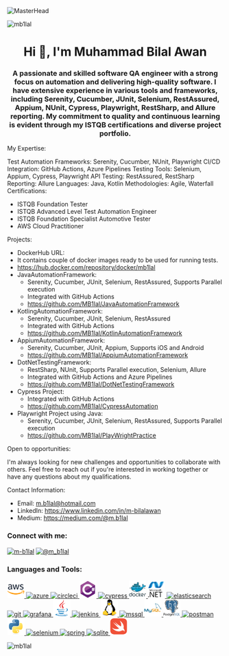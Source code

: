  <img src="https://camo.githubusercontent.com/09436cf6345116047894a2f8eda22259d653ec998c91fae607d8214027861f82/68747470733a2f2f7777772e7368757474657273746f636b2e636f6d2f696d6167652d766563746f722f736f6674776172652d74657374696e672d62616e6e65722d7765622d69636f6e2d3236306e772d323231393939313332312e6a7067" alt="MasterHead" data-canonical-src="https://www.shutterstock.com/image-vector/software-testing-banner-web-icon-260nw-2219991321.jpg" style="max-width: 100%;">
 <p align="left"> <img src="https://komarev.com/ghpvc/?username=mb1lal&label=Profile%20views&color=0e75b6&style=flat-square" alt="mb1lal" /> </p>
<h1 align="center">Hi 👋, I'm Muhammad Bilal Awan</h1>
<h3 align="center">A passionate and skilled software QA engineer with a strong focus on automation and delivering high-quality software. I have extensive experience in various tools and frameworks, including Serenity, Cucumber, JUnit, Selenium, RestAssured, Appium, NUnit, Cypress, Playwright, RestSharp, and Allure reporting. My commitment to quality and continuous learning is evident through my ISTQB certifications and diverse project portfolio.</h3>


My Expertise:

Test Automation Frameworks: Serenity, Cucumber, NUnit, Playwright
CI/CD Integration: GitHub Actions, Azure Pipelines
Testing Tools: Selenium, Appium, Cypress, Playwright
API Testing: RestAssured, RestSharp
Reporting: Allure
Languages: Java, Kotlin
Methodologies: Agile, Waterfall
Certifications:
- ISTQB Foundation Tester
- ISTQB Advanced Level Test Automation Engineer
- ISTQB Foundation Specialist Automotive Tester
- AWS Cloud Practitioner

 Projects:

- DockerHub URL:
 - It contains couple of docker images ready to be used for running tests. 
 - https://hub.docker.com/repository/docker/mb1lal
- JavaAutomationFramework:
  - Serenity, Cucumber, JUnit, Selenium, RestAssured, Supports Parallel execution
  - Integrated with GitHub Actions
  - https://github.com/MB1lal/JavaAutomationFramework
- KotlingAutomationFramework:
  - Serenity, Cucumber, JUnit, Selenium, RestAssured
  - Integrated with GitHub Actions
  - https://github.com/MB1lal/KotlinAutomationFramework
- AppiumAutomationFramework:
  - Serenity, Cucumber, JUnit, Appium, Supports iOS and Android
  - https://github.com/MB1lal/AppiumAutomationFramework
- DotNetTestingFramework:
  - RestSharp, NUnit, Supports Parallel execution, Selenium, Allure
  - Integrated with GitHub Actions and Azure Pipelines
  - https://github.com/MB1lal/DotNetTestingFramework
- Cypress Project:
  - Integrated with GitHub Actions
  - https://github.com/MB1lal/CypressAutomation
- Playwright Project using Java:
  - Serenity, Cucumber, JUnit, Selenium, RestAssured, Supports Parallel execution
  - https://github.com/MB1lal/PlayWrightPractice
 
 Open to opportunities:

 I'm always looking for new challenges and opportunities to collaborate with others. Feel free to reach out if you're interested in working together or have any questions about my qualifications.

 Contact Information:

- Email: m.b1lal@hotmail.com
- LinkedIn: https://www.linkedin.com/in/m-bilalawan 
- Medium: https://medium.com/@m.b1lal

<h3 align="left">Connect with me:</h3>
<p align="left">
<a href="https://linkedin.com/in/m-bilalawan" target="blank"><img align="center" src="https://raw.githubusercontent.com/rahuldkjain/github-profile-readme-generator/master/src/images/icons/Social/linked-in-alt.svg" alt="m-b1lal" height="30" width="40" /></a>
<a href="https://www.hackerrank.com/@m_b1lal" target="blank"><img align="center" src="https://raw.githubusercontent.com/rahuldkjain/github-profile-readme-generator/master/src/images/icons/Social/hackerrank.svg" alt="@m_b1lal" height="30" width="40" /></a>
</p>

<h3 align="left">Languages and Tools:</h3>
<p align="left"> <a href="https://aws.amazon.com" target="_blank" rel="noreferrer"> <img src="https://raw.githubusercontent.com/devicons/devicon/master/icons/amazonwebservices/amazonwebservices-original-wordmark.svg" alt="aws" width="40" height="40"/> </a> <a href="https://azure.microsoft.com/en-in/" target="_blank" rel="noreferrer"> <img src="https://www.vectorlogo.zone/logos/microsoft_azure/microsoft_azure-icon.svg" alt="azure" width="40" height="40"/> </a> <a href="https://circleci.com" target="_blank" rel="noreferrer"> <img src="https://www.vectorlogo.zone/logos/circleci/circleci-icon.svg" alt="circleci" width="40" height="40"/> </a> <a href="https://www.w3schools.com/cs/" target="_blank" rel="noreferrer"> <img src="https://raw.githubusercontent.com/devicons/devicon/master/icons/csharp/csharp-original.svg" alt="csharp" width="40" height="40"/> </a> <a href="https://www.cypress.io" target="_blank" rel="noreferrer"> <img src="https://raw.githubusercontent.com/simple-icons/simple-icons/6e46ec1fc23b60c8fd0d2f2ff46db82e16dbd75f/icons/cypress.svg" alt="cypress" width="40" height="40"/> </a> <a href="https://www.docker.com/" target="_blank" rel="noreferrer"> <img src="https://raw.githubusercontent.com/devicons/devicon/master/icons/docker/docker-original-wordmark.svg" alt="docker" width="40" height="40"/> </a> <a href="https://dotnet.microsoft.com/" target="_blank" rel="noreferrer"> <img src="https://raw.githubusercontent.com/devicons/devicon/master/icons/dot-net/dot-net-original-wordmark.svg" alt="dotnet" width="40" height="40"/> </a> <a href="https://www.elastic.co" target="_blank" rel="noreferrer"> <img src="https://www.vectorlogo.zone/logos/elastic/elastic-icon.svg" alt="elasticsearch" width="40" height="40"/> </a> <a href="https://git-scm.com/" target="_blank" rel="noreferrer"> <img src="https://www.vectorlogo.zone/logos/git-scm/git-scm-icon.svg" alt="git" width="40" height="40"/> </a> <a href="https://grafana.com" target="_blank" rel="noreferrer"> <img src="https://www.vectorlogo.zone/logos/grafana/grafana-icon.svg" alt="grafana" width="40" height="40"/> </a> <a href="https://www.java.com" target="_blank" rel="noreferrer"> <img src="https://raw.githubusercontent.com/devicons/devicon/master/icons/java/java-original.svg" alt="java" width="40" height="40"/> </a> <a href="https://www.jenkins.io" target="_blank" rel="noreferrer"> <img src="https://www.vectorlogo.zone/logos/jenkins/jenkins-icon.svg" alt="jenkins" width="40" height="40"/> </a> <a href="https://www.linux.org/" target="_blank" rel="noreferrer"> <img src="https://raw.githubusercontent.com/devicons/devicon/master/icons/linux/linux-original.svg" alt="linux" width="40" height="40"/> </a> <a href="https://www.microsoft.com/en-us/sql-server" target="_blank" rel="noreferrer"> <img src="https://www.svgrepo.com/show/303229/microsoft-sql-server-logo.svg" alt="mssql" width="40" height="40"/> </a> <a href="https://www.mysql.com/" target="_blank" rel="noreferrer"> <img src="https://raw.githubusercontent.com/devicons/devicon/master/icons/mysql/mysql-original-wordmark.svg" alt="mysql" width="40" height="40"/> </a> <a href="https://www.postgresql.org" target="_blank" rel="noreferrer"> <img src="https://raw.githubusercontent.com/devicons/devicon/master/icons/postgresql/postgresql-original-wordmark.svg" alt="postgresql" width="40" height="40"/> </a> <a href="https://postman.com" target="_blank" rel="noreferrer"> <img src="https://www.vectorlogo.zone/logos/getpostman/getpostman-icon.svg" alt="postman" width="40" height="40"/> </a> <a href="https://www.python.org" target="_blank" rel="noreferrer"> <img src="https://raw.githubusercontent.com/devicons/devicon/master/icons/python/python-original.svg" alt="python" width="40" height="40"/> </a> <a href="https://www.selenium.dev" target="_blank" rel="noreferrer"> <img src="https://raw.githubusercontent.com/detain/svg-logos/780f25886640cef088af994181646db2f6b1a3f8/svg/selenium-logo.svg" alt="selenium" width="40" height="40"/> </a> <a href="https://spring.io/" target="_blank" rel="noreferrer"> <img src="https://www.vectorlogo.zone/logos/springio/springio-icon.svg" alt="spring" width="40" height="40"/> </a> <a href="https://www.sqlite.org/" target="_blank" rel="noreferrer"> <img src="https://www.vectorlogo.zone/logos/sqlite/sqlite-icon.svg" alt="sqlite" width="40" height="40"/> </a> <a href="https://developer.apple.com/swift/" target="_blank" rel="noreferrer"> <img src="https://raw.githubusercontent.com/devicons/devicon/master/icons/swift/swift-original.svg" alt="swift" width="40" height="40"/> </a> </p>

<p><img align="left" src="https://github-readme-stats.vercel.app/api/top-langs?username=mb1lal&show_icons=true&locale=en&layout=compact" alt="mb1lal" /></p>

